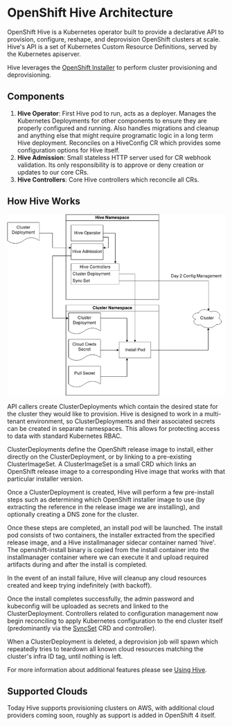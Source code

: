 # OpenShift Hive Architecture

OpenShift Hive is a Kubernetes operator built to provide a declarative API to provision, configure, reshape, and deprovision OpenShift clusters at scale. Hive's API is a set of Kubernetes Custom Resource Definitions, served by the Kubernetes apiserver.

Hive leverages the [OpenShift Installer](https://github.com/openshift/installer) to perform cluster provisioning and deprovisioning.


## Components

 1. **Hive Operator**: First Hive pod to run, acts as a deployer. Manages the Kubernetes Deployments for other components to ensure they are properly configured and running. Also handles migrations and cleanup and anything else that might require programatic logic in a long term Hive deployment. Reconciles on a HiveConfig CR which provides some configuration options for Hive itself.
 1. **Hive Admission**: Small stateless HTTP server used for CR webhook validation. Its only responsibility is to approve or deny creation or updates to our core CRs.
 1. **Hive Controllers**: Core Hive controllers which reconcile all CRs.

## How Hive Works

![Hive Architecture](hive-architecture.png "Hive Architecture")

API callers create ClusterDeployments which contain the desired state for the cluster they would like to provision. Hive is designed to work in a multi-tenant environment, so ClusterDeployments and their associated secrets can be created in separate namespaces. This allows for protecting access to data with standard Kubernetes RBAC.

ClusterDeployments define the OpenShift release image to install, either directly on the ClusterDeployment, or by linking to a pre-existing ClusterImageSet. A ClusterImageSet is a small CRD which links an OpenShift release image to a corresponding Hive image that works with that particular installer version.

Once a ClusterDeployment is created, Hive will perform a few pre-install steps such as determining which OpenShift installer image to use (by extracting the reference in the release image we are installing), and optionally creating a DNS zone for the cluster.

Once these steps are completed, an install pod will be launched. The install pod consists of two containers, the installer extracted from the specified release image, and a Hive installmanager sidecar container named 'hive'. The openshift-install binary is copied from the install container into the installmanager container where we can execute it and upload required artifacts during and after the install is completed.

In the event of an install failure, Hive will cleanup any cloud resources created and keep trying indefinitely (with backoff).

Once the install completes successfully, the admin password and kubeconfig will be uploaded as secrets and linked to the ClusterDeployment. Controllers related to configuration management now begin reconciling to apply Kubernetes configuration to the end cluster itself (predominantly via the [SyncSet](syncset.md) CRD and controller).

When a ClusterDeployment is deleted, a deprovision job will spawn which repeatedly tries to teardown all known cloud resources matching the cluster's infra ID tag, until nothing is left.

For more information about additional features please see [Using Hive](using-hive.md).

## Supported Clouds

Today Hive supports provisioning clusters on AWS, with additional cloud providers coming soon, roughly as support is added in OpenShift 4 itself.

